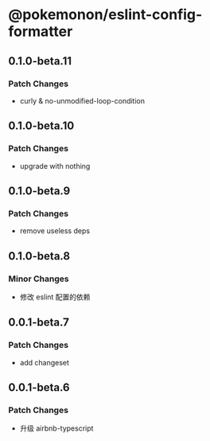 # @pokemonon/eslint-config-formatter

## 0.1.0-beta.11

### Patch Changes

- curly & no-unmodified-loop-condition

## 0.1.0-beta.10

### Patch Changes

- upgrade with nothing

## 0.1.0-beta.9

### Patch Changes

- remove useless deps

## 0.1.0-beta.8

### Minor Changes

- 修改 eslint 配置的依赖

## 0.0.1-beta.7

### Patch Changes

- add changeset

## 0.0.1-beta.6

### Patch Changes

- 升级 airbnb-typescript
